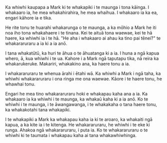 Ka whiwhi kaupapa a Mark ki te whakapiki i te maunga i tona kāinga. I whakaaro ia, he mea whakahirahira, he mea whaihua. I whakaaro ia ka ea, engari kāhore ia e tika.

He rite tonu te huarahi whakarunga o te maunga, a ka mōhio a Mark he iti noa iho tona whakahaere i te tinana. Kei te aituā tona waewae, kei te hā haere, ka whiwhi ia i te hā. "He aha i whakaaro ai ahau ka tino pai tēnei?" te whakararuraru a ia ki a ia anō.

I tana whakatūtū, ka huri te āhua o te āhuatanga ki a ia. I huna a ngā kapua whero, ā, kua whiwhi i te ua. Kahore i a Mark ngā taputapu tika, nā reira ka whakarukeruke. Makariri, whakakino ana, ka haere tonu a ia.

I whakararuraru te whenua ārahi i ētahi wā. Ka whiwhi a Mark i ngā taha, ka whiwhi whakararuraru i ona ringa me ona waewae. Kāore i te haere tonu, he whawhai tonu.

Engari he mea tino whakararuraru hoki e whakapau kaha ana a ia. Ka whakaaro ia ka whiwhi i te maunga, ka whakaū kaha ki a ia anō. Ko te whiwhi i te maunga, i te āwangawanga, i te whakakaha o tana haere tonu, ka whakakotahi tana whakapiki.

I te whakapiki a Mark ka whakapau kaha ia ki te aroaro, ka whakaiti ngā kapua, a ka kite ia i te kitenga. He whakararuraru, he whiwhi i te eke ki runga. Ahakoa ngā whakararuraru, i puta ia. Ko te whakararuraru o te whiwhi ki te taumata i whakapau kaha ai tana whakawhiwhinga.
